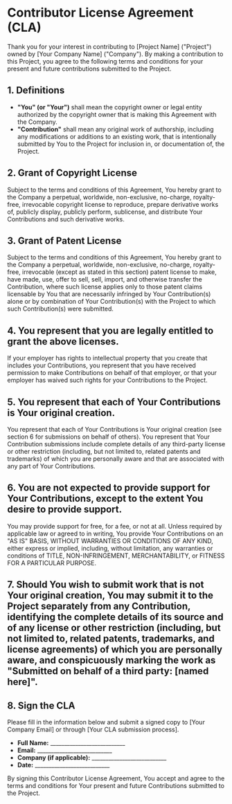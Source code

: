 # Contributor License Agreement (CLA)

Thank you for your interest in contributing to [Project Name] ("Project") owned by [Your Company Name] ("Company"). By making a contribution to this Project, you agree to the following terms and conditions for your present and future contributions submitted to the Project.

## 1. Definitions

- **"You" (or "Your")** shall mean the copyright owner or legal entity authorized by the copyright owner that is making this Agreement with the Company.
- **"Contribution"** shall mean any original work of authorship, including any modifications or additions to an existing work, that is intentionally submitted by You to the Project for inclusion in, or documentation of, the Project.

## 2. Grant of Copyright License

Subject to the terms and conditions of this Agreement, You hereby grant to the Company a perpetual, worldwide, non-exclusive, no-charge, royalty-free, irrevocable copyright license to reproduce, prepare derivative works of, publicly display, publicly perform, sublicense, and distribute Your Contributions and such derivative works.

## 3. Grant of Patent License

Subject to the terms and conditions of this Agreement, You hereby grant to the Company a perpetual, worldwide, non-exclusive, no-charge, royalty-free, irrevocable (except as stated in this section) patent license to make, have made, use, offer to sell, sell, import, and otherwise transfer the Contribution, where such license applies only to those patent claims licensable by You that are necessarily infringed by Your Contribution(s) alone or by combination of Your Contribution(s) with the Project to which such Contribution(s) were submitted.

## 4. You represent that you are legally entitled to grant the above licenses.

If your employer has rights to intellectual property that you create that includes your Contributions, you represent that you have received permission to make Contributions on behalf of that employer, or that your employer has waived such rights for your Contributions to the Project.

## 5. You represent that each of Your Contributions is Your original creation.

You represent that each of Your Contributions is Your original creation (see section 6 for submissions on behalf of others). You represent that Your Contribution submissions include complete details of any third-party license or other restriction (including, but not limited to, related patents and trademarks) of which you are personally aware and that are associated with any part of Your Contributions.

## 6. You are not expected to provide support for Your Contributions, except to the extent You desire to provide support.

You may provide support for free, for a fee, or not at all. Unless required by applicable law or agreed to in writing, You provide Your Contributions on an "AS IS" BASIS, WITHOUT WARRANTIES OR CONDITIONS OF ANY KIND, either express or implied, including, without limitation, any warranties or conditions of TITLE, NON-INFRINGEMENT, MERCHANTABILITY, or FITNESS FOR A PARTICULAR PURPOSE.

## 7. Should You wish to submit work that is not Your original creation, You may submit it to the Project separately from any Contribution, identifying the complete details of its source and of any license or other restriction (including, but not limited to, related patents, trademarks, and license agreements) of which you are personally aware, and conspicuously marking the work as "Submitted on behalf of a third party: [named here]".

## 8. Sign the CLA

Please fill in the information below and submit a signed copy to [Your Company Email] or through [Your CLA submission process].

- **Full Name:** ___________________________
- **Email:** ___________________________
- **Company (if applicable):** ___________________________
- **Date:** ___________________________

By signing this Contributor License Agreement, You accept and agree to the terms and conditions for Your present and future Contributions submitted to the Project.
